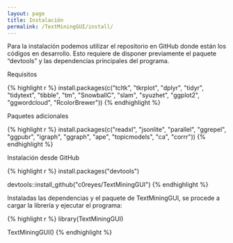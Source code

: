 ```yaml
---
layout: page
title: Instalación
permalink: /TextMiningGUI/install/
---
```


Para la instalación podemos utilizar el repositorio en GitHub donde están los códigos en
desarrollo. Esto requiere de disponer previamente el paquete “devtools” y las dependencias
principales del programa.

Requisitos

{% highlight r %}
install.packages(c("tcltk", "tkrplot", "dplyr", "tidyr", "tidytext", "tibble", "tm", "SnowballC", "slam", "syuzhet", "ggplot2", "ggwordcloud", "RcolorBrewer"))
{% endhighlight %}

Paquetes adicionales

{% highlight r %}
install.packages(c("readxl", "jsonlite", "parallel", "ggrepel", "ggpubr", "igraph", "ggraph", "ape", "topicmodels", "ca", "corrr"))
{% endhighlight %}

Instalación desde GitHub

{% highlight r %}
install.packages("devtools")

devtools::install_github("c0reyes/TextMiningGUI")
{% endhighlight %}

Instaladas las dependencias y el paquete de TextMiningGUI, se procede a cargar la librería y ejecutar el programa:

{% highlight r %}
library(TextMiningGUI)

TextMiningGUI()
{% endhighlight %}